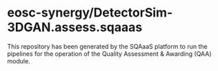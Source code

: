 <!--
SPDX-FileCopyrightText: Copyright contributors to the Software Quality Assurance as a Service (SQAaaS) project <sqaaas@ibergrid.eu>

SPDX-License-Identifier: GPL-3.0-only
-->

# eosc-synergy/DetectorSim-3DGAN.assess.sqaaas
This repository has been generated by the SQAaaS platform to run the pipelines
for the operation of the
Quality Assessment & Awarding (QAA)
module.